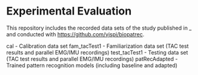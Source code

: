 # Experimental Evaluation

This repository includes the recorded data sets of the study published in _ and conducted with https://github.com/vjspi/biopatrec.

cal - Calibration data set 
fam_tacTest1 - Familiarization data set (TAC test results and parallel EMG/IMU recordings)
test_tacTest1 - Testing data set (TAC test results and parallel EMG/IMU recordings)
patRecAdapted - Trained pattern recognition models (including baseline and adapted)

 
